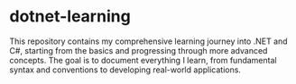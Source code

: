 # dotnet-learning
This repository contains my comprehensive learning journey into .NET and C#, starting from the basics and progressing through more advanced concepts. The goal is to document everything I learn, from fundamental syntax and conventions to developing real-world applications.
